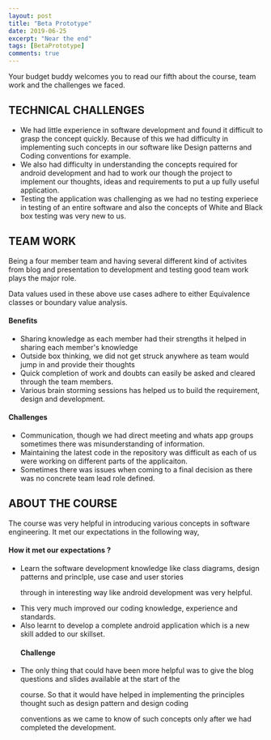 ```yaml
---
layout: post
title: "Beta Prototype"
date: 2019-06-25
excerpt: "Near the end"
tags: [BetaPrototype]
comments: true
---
```


Your budget buddy welcomes you to read our fifth about the course, team work and the challenges we faced. 

<h2>TECHNICAL CHALLENGES </h2>
<ul>
<li>We had little experience in software development and found it difficult to grasp the concept quickly. Because of this we 
had difficulty in implementing such concepts in our software like Design patterns and Coding conventions for example. </li>
<li>We also had difficulty in understanding the concepts required for android development and had to work our though the 
project to implement our thoughts, ideas and requirements to put a up fully useful application. 
</li>
<li>Testing the application was challenging as we had no testing experiece in testing of an entire software and also the 
concepts of White and Black box testing was very new to us.</li>
</ul>

<h2>TEAM WORK </h2>
<p> Being a four member team and having several different kind of activites from blog and presentation to development and 
testing good team work plays the major role. </p>

<p>Data values used in these above use cases adhere to either Equivalence classes or boundary value analysis.</p>



<h4>Benefits</h4>

<ul>
<li>Sharing knowledge as each member had their strengths it helped in sharing each member's knowledge</li>
<li>Outside box thinking, we did not get struck anywhere as team would jump in and provide their thoughts</li>
<li>Quick completion of work and doubts can easily be asked and cleared through the team members.</li>
<li>Various brain storming sessions has helped us to build the requirement, design and development. </li>
</ul>

<h4>Challenges</h4>

<ul>
  <li>Communication, though we had direct meeting and whats app groups sometimes there was misunderstanding of information. </li>
<li>Maintaining the latest code in the repository was difficult as each of us were working on different parts of the 
applicaiton. </li>
<li>Sometimes there was issues when coming to a final decision as there was no concrete team lead role defined. </li>
</ul>

<h2>ABOUT THE COURSE</h2>
The course was very helpful in introducing various concepts in software engineering. It met our expectations in the 
following way,  

<h4>How it met our expectations ?</h4>

<ul>
<li>Learn the software development knowledge like class diagrams, design patterns and princlple, use case and user stories 

through in interesting way like android development was very helpful. </li>

<li>This very much improved our coding knowledge, experience and standards. </li>

<li>Also learnt to develop a complete android application which is a new skill added to our skillset. </li>

<h4>Challenge</h4>

<li>
The only thing that could have been more helpful was to give the blog questions and slides available at the start of the 

course. So that it would have helped in implementing the principles thought such as design pattern and design coding 

conventions as we came to know of such concepts only after we had completed the development. </li>
